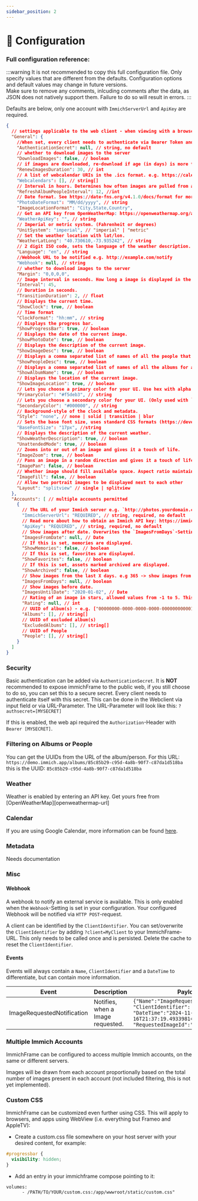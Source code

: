 ```yaml
---
sidebar_position: 2
---
```


# 🔧 Configuration

### Full configuration reference:

:::warning
It is not recommended to copy this full configuration file. Only specify values that are different from the defaults. Configuration options and default values may change in future versions.  
Make sure to remove any comments, inlcuding comments after the data, as JSON does not natively support them. Failure to do so will result in errors.
:::

Defaults are below, only one account with `ImmichServerUrl` and `ApiKey` are required.

```json
{
  // settings applicable to the web client - when viewing with a browser or webview
  "General": {
    //When set, every client needs to authenticate via Bearer Token and this value.
    "AuthenticationSecret": null, // string, no default
    // whether to download images to the server
    "DownloadImages": false, // boolean
    // if images are downloaded, re-download if age (in days) is more than this
    "RenewImagesDuration": 30, // int
    // A list of webcalendar URIs in the .ics format. e.g. https://calendar.google.com/calendar/ical/XXXXXX/public/basic.ics
    "Webcalendars": [], // string[]
    // Interval in hours. Determines how often images are pulled from a person in immich.
    "RefreshAlbumPeopleInterval": 12, //int
    // Date format. See https://date-fns.org/v4.1.0/docs/format for more information.
    "PhotoDateFormat": "MM/dd/yyyy", // string
    "ImageLocationFormat": "City,State,Country",
    // Get an API key from OpenWeatherMap: https://openweathermap.org/appid
    "WeatherApiKey": "", // string
    // Imperial or metric system. (Fahrenheit or degrees)
    "UnitSystem": "imperial", // "imperial" | "metric"
    // Set the weather location with lat/lon.
    "WeatherLatLong": "40.730610,-73.935242", // string
    // 2 digit ISO code, sets the language of the weather description.
    "Language": "en", // string
    //Webhook URL to be notified e.g. http://example.com/notify
    "Webhook": null, // string
    // whether to download images to the server
    "Margin": "0,0,0,0",
    // Image interval in seconds. How long a image is displayed in the frame.
    "Interval": 45,
    // Duration in seconds.
    "TransitionDuration": 2, // float
    // Displays the current time.
    "ShowClock": true, // boolean
    // Time format
    "ClockFormat": "hh:mm", // string
    // Displays the progress bar.
    "ShowProgressBar": true, // boolean
    // Displays the date of the current image. 
    "ShowPhotoDate": true, // boolean
    // Displays the description of the current image.
    "ShowImageDesc": true, // boolean
    // Displays a comma separated list of names of all the people that are assigned in immich.
    "ShowPeopleDesc": true, // boolean
    // Displays a comma separated list of names of all the albums for an image.
    "ShowAlbumName": true, // boolean
    // Displays the location of the current image.
    "ShowImageLocation": true, // boolean
    // Lets you choose a primary color for your UI. Use hex with alpha value to edit opacity.   
    "PrimaryColor": "#f5deb3", // string
    // Lets you choose a secondary color for your UI. (Only used with `style=solid or transition`) Use hex with alpha value to edit opacity.
    "SecondaryColor": "#000000", // string
    // Background-style of the clock and metadata.
    "Style": "none", // none | solid | transition | blur
    // Sets the base font size, uses standard CSS formats (https://developer.mozilla.org/en-US/docs/Web/CSS/font-size)
    "BaseFontSize": "17px", //string
    // Displays the description of the current weather.
    "ShowWeatherDescription": true, // boolean
    "UnattendedMode": true, // boolean
    // Zooms into or out of an image and gives it a touch of life.
    "ImageZoom": true, // boolean
    // Pans an image in a random direction and gives it a touch of life.
    "ImagePan": false, // boolean
    // Whether image should fill available space. Aspect ratio maintained but may be cropped.
    "ImageFill": false, // boolean
    // Allow two portrait images to be displayed next to each other
    "Layout": "splitview" // single | splitview
  },
  "Accounts": [ // multiple accounts permitted
    {
      // The URL of your Immich server e.g. `http://photos.yourdomain.com` / `http://192.168.0.100:2283`.
      "ImmichServerUrl": "REQUIRED", // string, required, no default
      // Read more about how to obtain an Immich API key: https://immich.app/docs/features/command-line-interface#obtain-the-api-key
      "ApiKey": "REQUIRED", // string, required, no default
      // Show images after date. Overwrites the `ImagesFromDays`-Setting
      "ImagesFromDate": null, // Date
      // If this is set, memories are displayed.
      "ShowMemories": false, // boolean
      // If this is set, favorites are displayed.
      "ShowFavorites": false, // boolean
      // If this is set, assets marked archived are displayed.
      "ShowArchived": false, // boolean
      // Show images from the last X days. e.g 365 -> show images from the last year
      "ImagesFromDays": null, // boolean
      // Show images before date.  
      "ImagesUntilDate": "2020-01-02", // Date
      // Rating of an image in stars, allowed values from -1 to 5. This will only show images with the exact rating you are filtering for.
      "Rating": null, // int
      // UUID of album(s) - e.g. ["00000000-0000-0000-0000-000000000001"]
      "Albums": [], // string[]
      // UUID of excluded album(s)
      "ExcludedAlbums": [], // string[]
      // UUID of People
      "People": [], // string[]
    }
  ]
}
  ```

### Security
Basic authentication can be added via `AuthenticationSecret`. It is **NOT** recommended to expose immichFrame to the public web, if you still choose to do so, you can set this to a secure secret. Every client needs to authenticate itself with this secret. This can be done in the Webclient via input field or via URL-Parameter. The URL-Parameter will look like this: `?authsecret=[MYSECRET]`

If this is enabled, the web api required the `Authorization`-Header with `Bearer [MYSECRET]`.

### Filtering on Albums or People
You can get the UUIDs from the URL of the album/person. For this URL: `https://demo.immich.app/albums/85c85b29-c95d-4a8b-90f7-c87da1d518ba` this is the UUID: `85c85b29-c95d-4a8b-90f7-c87da1d518ba`

### Weather
Weather is enabled by entering an API key. Get yours free from [OpenWeatherMap][openweathermap-url]

### Calendar
If you are using Google Calendar, more information can be found [here](https://support.google.com/calendar/answer/37648?hl=en#zippy=%2Cget-your-calendar-view-only).

### Metadata
Needs documentation

### Misc
#### Webhook
A webhook to notify an external service is available. This is only enabled when the `Webhook`-Setting is set in your configuration. Your configured Webhook will be notified via `HTTP POST`-request.

A client can be identified by the `ClientIdentifier`. You can set/overwrite the `ClientIdentifier` by adding `?client=MyClient` to your ImmichFrame-URL. This only needs to be called once and is persisted. Delete the cache to reset the `ClientIdentifier`.

#### Events
Events will always contain a `Name`, `ClientIdentifier` and a `DateTime` to differentiate, but can contain more information.

| **Event**                  | **Description**                   | **Payload**                                                                                                                                             |
| -------------------------- | --------------------------------- | ------------------------------------------------------------------------------------------------------------------------------------------------------- |
| ImageRequestedNotification | Notifies, when a Image requested. | `{"Name":"ImageRequestedNotification", "ClientIdentifier": "Frame_Kitchen", "DateTime":"2024-11-16T21:37:19.4933981+01:00", "RequestedImageId":"UUID"}` |

### Multiple Immich Accounts
ImmichFrame can be configured to access multiple Immich accounts, on the same or different servers.

Images will be drawn from each account proportionally based on the total number of images present in each account (not included filtering, this is not yet implemented).

### Custom CSS
ImmichFrame can be customized even further using CSS. This will apply to browsers, and apps using WebView (i.e. everything but Frameo and AppleTV):
- Create a custom.css file somewhere on your host server with your desired content, for example:  
```css
#progressbar {  
  visibility: hidden;  
}
```
- Add an entry in your immichframe compose pointing to it:  
```
volumes:  
      - /PATH/TO/YOUR/custom.css:/app/wwwroot/static/custom.css"
```

